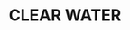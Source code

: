 ---
title: "CLEAR WATER"
price: 0 
desc: "Bez opisa"
img_path: "/assets/img/A.MIG-2205.jpg"
brand: AMMO
available: true
special_offer: false
new: false
soon: false
cat: "Diorame"
subcat: "DI-AMMO"
subsubcat: "Diorame-AMMO-AKRILNE-TEKSTURE"
---